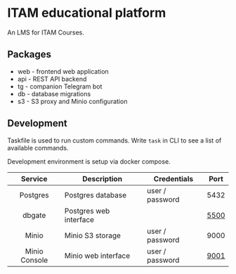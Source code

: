 # ITAM educational platform

An LMS for ITAM Courses.

## Packages

- web - frontend web application
- api - REST API backend
- tg - companion Telegram bot
- db - database migrations
- s3 - S3 proxy and Minio configuration

## Development

Taskfile is used to run custom commands. Write `task` in CLI to see a list of available commands.

Development environment is setup via docker compose.

|    Service    | Description            | Credentials     |             Port              |
| :-----------: | ---------------------- | --------------- | :---------------------------: |
|   Postgres    | Postgres database      | user / password |             5432              |
|    dbgate     | Postgres web interface |                 | [5500](http://localhost:5500) |
|     Minio     | Minio S3 storage       | user / password |             9000              |
| Minio Console | Minio web interface    | user / password | [9001](http://localhost:9001) |
